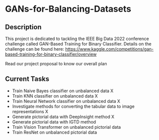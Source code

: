 # GANs-for-Balancing-Datasets

## Description
This project is dedicated to tackling the IEEE Big Data 2022 conference challenge called GAN-Based Training for Binary Classifier.
Details on the challenge can be found here: https://www.kaggle.com/competitions/gan-based-training-for-binary-classifier/overview

Read our project proposal to know our overall plan

## Current Tasks
- Train Naive Bayes classifier on unbalanced data X
- Train KNN classifier on unbalanced data X
- Train Neural Network classifier on unbalanced data X
- Investigate methods for converting the tabular data to image representations X
- Generate pictorial data with DeepInsight method X
- Generate pictorial data with IGTD method 
- Train Vision Transformer on unbalanced pictorial data
- Train ResNet on unbalanced pictorial data

